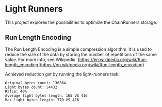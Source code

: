 # Light Runners

This project explores the possibilities to optimize the ChainRunners storage.

## Run Length Encoding

The Run Length Encoding is a simple compression algorithm. It is used to reduce the size of the data by storing the number of repetitions of the same value.
For more info, see Wikipedia: [https://en.wikipedia.org/wiki/Run-length_encoding](https://en.wikipedia.org/wiki/Run-length_encoding)

Achieved reduction got by running the light-runners task:

```
Original bytes count: 136864
Light bytes count: 54432
Ratio: 40%
Average light bytes length: 165 VS 416
Max light bytes length: 770 VS 416
```
